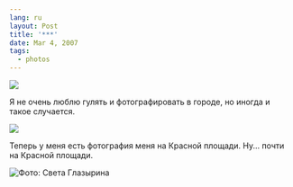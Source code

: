 ```yaml
---
lang: ru
layout: Post
title: '***'
date: Mar 4, 2007
tags:
  - photos
---
```


![](/images/blog/Sapegin-Artem-20D-2007-03-03-275-7522.jpg)

Я не очень люблю гулять и фотографировать в городе, но иногда и такое случается.

<!--more-->

![](/images/blog/Sapegin-Artem-20D-2007-03-03-275-7530.jpg)

Теперь у меня есть фотография меня на Красной площади. Ну... почти на Красной площади.

![](/images/blog/Glazyrina-Sveta-DSC-0039.jpg 'Фото: Света Глазырина')
